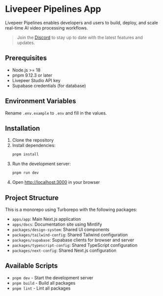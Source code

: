 # Livepeer Pipelines App

Livepeer Pipelines enables developers and users to build, deploy, and scale real-time AI video processing workflows.

> Join the [Discord](https://discord.gg/livepeer) to stay up to date with the latest features and updates.

## Prerequisites

- Node.js >= 18
- pnpm 9.12.3 or later
- Livepeer Studio API key
- Supabase credentials (for database)

## Environment Variables

Rename `.env.example` to `.env` and fill in the values.

## Installation

1. Clone the repository
2. Install dependencies:
   ```bash
   pnpm install
   ```
3. Run the development server:
   ```bash
   pnpm run dev
   ```
4. Open [http://localhost:3000](http://localhost:3000) in your browser

## Project Structure

This is a monorepo using Turborepo with the following packages:

- `apps/app`: Main Next.js application
- `apps/docs`: Documentation site using Mintlify
- `packages/design-system`: Shared UI components
- `packages/tailwind-config`: Shared Tailwind configuration
- `packages/supabase`: Supabase clients for browser and server
- `packages/typescript-config`: Shared TypeScript configuration
- `packages/next-config`: Shared Next.js configuration

## Available Scripts

- `pnpm dev` - Start the development server
- `pnpm build` - Build all packages
- `pnpm lint` - Lint all packages

